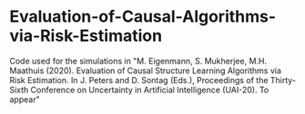 # Evaluation-of-Causal-Algorithms-via-Risk-Estimation

Code used for the simulations in "M. Eigenmann, S. Mukherjee, M.H. Maathuis (2020). Evaluation of Causal Structure Learning Algorithms via Risk Estimation. In J. Peters and D. Sontag (Eds.), Proceedings of the Thirty-Sixth Conference on Uncertainty in Artificial Intelligence (UAI-20). To appear"
